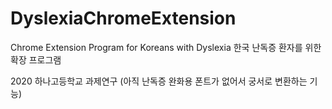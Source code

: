 # DyslexiaChromeExtension
Chrome Extension Program for Koreans with Dyslexia 한국 난독증 환자를 위한 확장 프로그램

2020 하나고등학교 과제연구
(아직 난독증 완화용 폰트가 없어서 궁서로 변환하는 기능)
